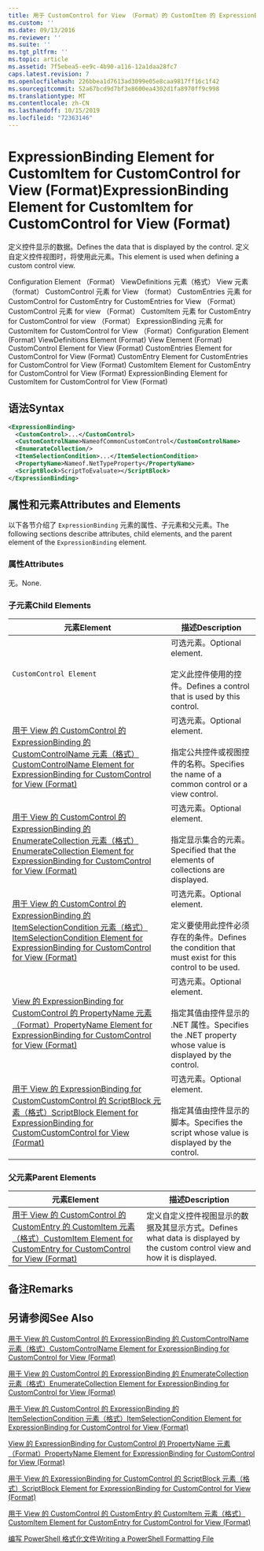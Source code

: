 ```yaml
---
title: 用于 CustomControl for View （Format）的 CustomItem 的 ExpressionBinding 元素 |Microsoft Docs
ms.custom: ''
ms.date: 09/13/2016
ms.reviewer: ''
ms.suite: ''
ms.tgt_pltfrm: ''
ms.topic: article
ms.assetid: 7f5ebea5-ee9c-4b90-a116-12a1daa28fc7
caps.latest.revision: 7
ms.openlocfilehash: 226bbea1d7613ad3099e05e8caa9817ff16c1f42
ms.sourcegitcommit: 52a67bcd9d7bf3e8600ea4302d1fa8970ff9c998
ms.translationtype: MT
ms.contentlocale: zh-CN
ms.lasthandoff: 10/15/2019
ms.locfileid: "72363146"
---
```

# <a name="expressionbinding-element-for-customitem-for-customcontrol-for-view-format"></a><span data-ttu-id="2d26d-102">ExpressionBinding Element for CustomItem for CustomControl for View (Format)</span><span class="sxs-lookup"><span data-stu-id="2d26d-102">ExpressionBinding Element for CustomItem for CustomControl for View (Format)</span></span>

<span data-ttu-id="2d26d-103">定义控件显示的数据。</span><span class="sxs-lookup"><span data-stu-id="2d26d-103">Defines the data that is displayed by the control.</span></span> <span data-ttu-id="2d26d-104">定义自定义控件视图时，将使用此元素。</span><span class="sxs-lookup"><span data-stu-id="2d26d-104">This element is used when defining a custom control view.</span></span>

<span data-ttu-id="2d26d-105">Configuration Element （Format） ViewDefinitions 元素（格式） View 元素（format） CustomControl 元素 for View （format） CustomEntries 元素 for CustomControl for CustomEntry for CustomEntries for View （Format） CustomControl 元素 for view （Format） CustomItem 元素 for CustomEntry for CustomControl for view （Format） ExpressionBinding 元素 for CustomItem for CustomControl for View （Format）</span><span class="sxs-lookup"><span data-stu-id="2d26d-105">Configuration Element (Format) ViewDefinitions Element (Format) View Element (Format) CustomControl Element for View (Format) CustomEntries Element for CustomControl for View (Format) CustomEntry Element for CustomEntries for CustomControl for View (Format) CustomItem Element for CustomEntry for CustomControl for View (Format) ExpressionBinding Element for CustomItem for CustomControl for View (Format)</span></span>

## <a name="syntax"></a><span data-ttu-id="2d26d-106">语法</span><span class="sxs-lookup"><span data-stu-id="2d26d-106">Syntax</span></span>

```xml
<ExpressionBinding>
  <CustomControl>...</CustomControl>
  <CustomControlName>NameofCommonCustomControl</CustomControlName>
  <EnumerateCollection/>
  <ItemSelectionCondition>...</ItemSelectionCondition>
  <PropertyName>Nameof.NetTypeProperty</PropertyName>
  <ScriptBlock>ScriptToEvaluate></ScriptBlock>
</ExpressionBinding>
```

## <a name="attributes-and-elements"></a><span data-ttu-id="2d26d-107">属性和元素</span><span class="sxs-lookup"><span data-stu-id="2d26d-107">Attributes and Elements</span></span>

<span data-ttu-id="2d26d-108">以下各节介绍了 `ExpressionBinding` 元素的属性、子元素和父元素。</span><span class="sxs-lookup"><span data-stu-id="2d26d-108">The following sections describe attributes, child elements, and the parent element of the `ExpressionBinding` element.</span></span>

### <a name="attributes"></a><span data-ttu-id="2d26d-109">属性</span><span class="sxs-lookup"><span data-stu-id="2d26d-109">Attributes</span></span>

<span data-ttu-id="2d26d-110">无。</span><span class="sxs-lookup"><span data-stu-id="2d26d-110">None.</span></span>

### <a name="child-elements"></a><span data-ttu-id="2d26d-111">子元素</span><span class="sxs-lookup"><span data-stu-id="2d26d-111">Child Elements</span></span>

|<span data-ttu-id="2d26d-112">元素</span><span class="sxs-lookup"><span data-stu-id="2d26d-112">Element</span></span>|<span data-ttu-id="2d26d-113">描述</span><span class="sxs-lookup"><span data-stu-id="2d26d-113">Description</span></span>|
|-------------|-----------------|
|`CustomControl Element`|<span data-ttu-id="2d26d-114">可选元素。</span><span class="sxs-lookup"><span data-stu-id="2d26d-114">Optional element.</span></span><br /><br /> <span data-ttu-id="2d26d-115">定义此控件使用的控件。</span><span class="sxs-lookup"><span data-stu-id="2d26d-115">Defines a control that is used by this control.</span></span>|
|[<span data-ttu-id="2d26d-116">用于 View 的 CustomControl 的 ExpressionBinding 的 CustomControlName 元素（格式）</span><span class="sxs-lookup"><span data-stu-id="2d26d-116">CustomControlName Element for ExpressionBinding for CustomControl for View (Format)</span></span>](./customcontrolname-element-for-expressionbinding-for-customcontrol-for-view-format.md)|<span data-ttu-id="2d26d-117">可选元素。</span><span class="sxs-lookup"><span data-stu-id="2d26d-117">Optional element.</span></span><br /><br /> <span data-ttu-id="2d26d-118">指定公共控件或视图控件的名称。</span><span class="sxs-lookup"><span data-stu-id="2d26d-118">Specifies the name of a common control or a view control.</span></span>|
|[<span data-ttu-id="2d26d-119">用于 View 的 CustomControl 的 ExpressionBinding 的 EnumerateCollection 元素（格式）</span><span class="sxs-lookup"><span data-stu-id="2d26d-119">EnumerateCollection Element for ExpressionBinding for CustomControl for View (Format)</span></span>](./enumeratecollection-element-for-expressionbinding-for-customcontrol-for-view-format.md)|<span data-ttu-id="2d26d-120">可选元素。</span><span class="sxs-lookup"><span data-stu-id="2d26d-120">Optional element.</span></span><br /><br /> <span data-ttu-id="2d26d-121">指定显示集合的元素。</span><span class="sxs-lookup"><span data-stu-id="2d26d-121">Specified that the elements of collections are displayed.</span></span>|
|[<span data-ttu-id="2d26d-122">用于 View 的 CustomControl 的 ExpressionBinding 的 ItemSelectionCondition 元素（格式）</span><span class="sxs-lookup"><span data-stu-id="2d26d-122">ItemSelectionCondition Element for ExpressionBinding for CustomControl for View (Format)</span></span>](./itemselectioncondition-element-for-expressionbinding-for-customcontrol-format.md)|<span data-ttu-id="2d26d-123">可选元素。</span><span class="sxs-lookup"><span data-stu-id="2d26d-123">Optional element.</span></span><br /><br /> <span data-ttu-id="2d26d-124">定义要使用此控件必须存在的条件。</span><span class="sxs-lookup"><span data-stu-id="2d26d-124">Defines the condition that must exist for this control to be used.</span></span>|
|[<span data-ttu-id="2d26d-125">View 的 ExpressionBinding for CustomControl 的 PropertyName 元素（Format）</span><span class="sxs-lookup"><span data-stu-id="2d26d-125">PropertyName Element for ExpressionBinding for CustomControl for View (Format)</span></span>](./propertyname-element-for-expressionbinding-for-customcontrol-for-view-format.md)|<span data-ttu-id="2d26d-126">可选元素。</span><span class="sxs-lookup"><span data-stu-id="2d26d-126">Optional element.</span></span><br /><br /> <span data-ttu-id="2d26d-127">指定其值由控件显示的 .NET 属性。</span><span class="sxs-lookup"><span data-stu-id="2d26d-127">Specifies the .NET property whose value is displayed by the control.</span></span>|
|[<span data-ttu-id="2d26d-128">用于 View 的 ExpressionBinding for CustomCustomControl 的 ScriptBlock 元素（格式）</span><span class="sxs-lookup"><span data-stu-id="2d26d-128">ScriptBlock Element for ExpressionBinding for CustomCustomControl for View (Format)</span></span>](./scriptblock-element-for-expressionbinding-for-customcontrol-for-view-format.md)|<span data-ttu-id="2d26d-129">可选元素。</span><span class="sxs-lookup"><span data-stu-id="2d26d-129">Optional element.</span></span><br /><br /> <span data-ttu-id="2d26d-130">指定其值由控件显示的脚本。</span><span class="sxs-lookup"><span data-stu-id="2d26d-130">Specifies the script whose value is displayed by the control.</span></span>|

### <a name="parent-elements"></a><span data-ttu-id="2d26d-131">父元素</span><span class="sxs-lookup"><span data-stu-id="2d26d-131">Parent Elements</span></span>

|<span data-ttu-id="2d26d-132">元素</span><span class="sxs-lookup"><span data-stu-id="2d26d-132">Element</span></span>|<span data-ttu-id="2d26d-133">描述</span><span class="sxs-lookup"><span data-stu-id="2d26d-133">Description</span></span>|
|-------------|-----------------|
|[<span data-ttu-id="2d26d-134">用于 View 的 CustomControl 的 CustomEntry 的 CustomItem 元素（格式）</span><span class="sxs-lookup"><span data-stu-id="2d26d-134">CustomItem Element for CustomEntry for CustomControl for View (Format)</span></span>](./customitem-element-for-customentry-for-customcontrol-for-view-format.md)|<span data-ttu-id="2d26d-135">定义自定义控件视图显示的数据及其显示方式。</span><span class="sxs-lookup"><span data-stu-id="2d26d-135">Defines what data is displayed by the custom control view and how it is displayed.</span></span>|

## <a name="remarks"></a><span data-ttu-id="2d26d-136">备注</span><span class="sxs-lookup"><span data-stu-id="2d26d-136">Remarks</span></span>

## <a name="see-also"></a><span data-ttu-id="2d26d-137">另请参阅</span><span class="sxs-lookup"><span data-stu-id="2d26d-137">See Also</span></span>

[<span data-ttu-id="2d26d-138">用于 View 的 CustomControl 的 ExpressionBinding 的 CustomControlName 元素（格式）</span><span class="sxs-lookup"><span data-stu-id="2d26d-138">CustomControlName Element for ExpressionBinding for CustomControl for View (Format)</span></span>](./customcontrolname-element-for-expressionbinding-for-customcontrol-for-view-format.md)

[<span data-ttu-id="2d26d-139">用于 View 的 CustomControl 的 ExpressionBinding 的 EnumerateCollection 元素（格式）</span><span class="sxs-lookup"><span data-stu-id="2d26d-139">EnumerateCollection Element for ExpressionBinding for CustomControl for View (Format)</span></span>](./enumeratecollection-element-for-expressionbinding-for-customcontrol-for-view-format.md)

[<span data-ttu-id="2d26d-140">用于 View 的 CustomControl 的 ExpressionBinding 的 ItemSelectionCondition 元素（格式）</span><span class="sxs-lookup"><span data-stu-id="2d26d-140">ItemSelectionCondition Element for ExpressionBinding for CustomControl for View (Format)</span></span>](./itemselectioncondition-element-for-expressionbinding-for-customcontrol-format.md)

[<span data-ttu-id="2d26d-141">View 的 ExpressionBinding for CustomControl 的 PropertyName 元素（Format）</span><span class="sxs-lookup"><span data-stu-id="2d26d-141">PropertyName Element for ExpressionBinding for CustomControl for View (Format)</span></span>](./propertyname-element-for-expressionbinding-for-customcontrol-for-view-format.md)

[<span data-ttu-id="2d26d-142">用于 View 的 ExpressionBinding for CustomControl 的 ScriptBlock 元素（格式）</span><span class="sxs-lookup"><span data-stu-id="2d26d-142">ScriptBlock Element for ExpressionBinding for CustomControl for View (Format)</span></span>](./scriptblock-element-for-expressionbinding-for-customcontrol-for-view-format.md)

[<span data-ttu-id="2d26d-143">用于 View 的 CustomControl 的 CustomEntry 的 CustomItem 元素（格式）</span><span class="sxs-lookup"><span data-stu-id="2d26d-143">CustomItem Element for CustomEntry for CustomControl for View (Format)</span></span>](./customitem-element-for-customentry-for-customcontrol-for-view-format.md)

[<span data-ttu-id="2d26d-144">编写 PowerShell 格式化文件</span><span class="sxs-lookup"><span data-stu-id="2d26d-144">Writing a PowerShell Formatting File</span></span>](./writing-a-powershell-formatting-file.md)
